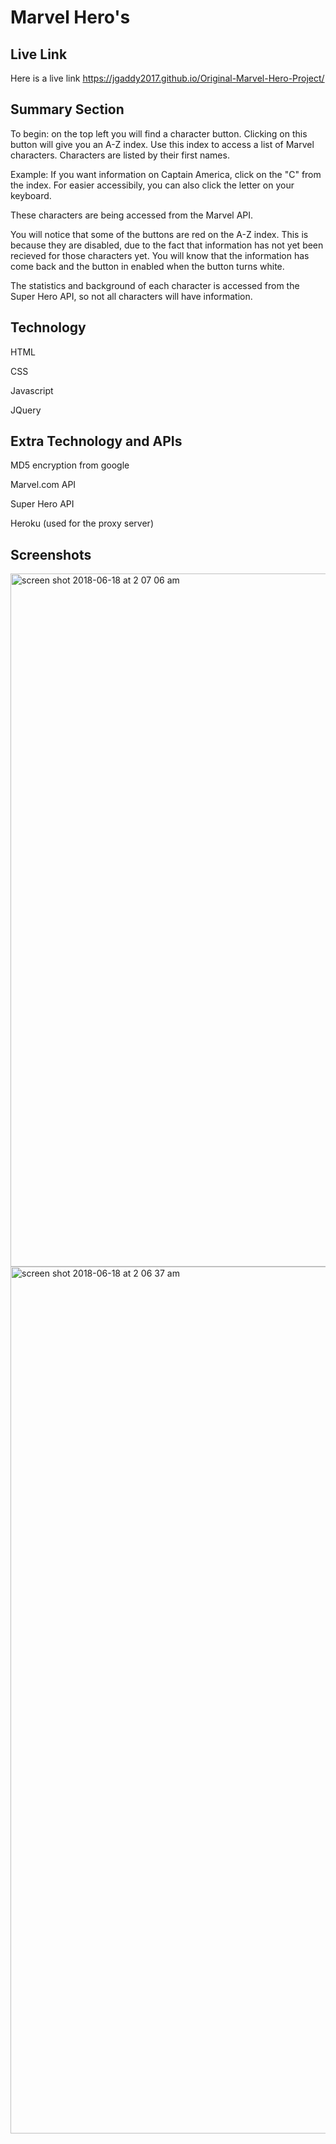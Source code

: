 # Marvel Hero's

## Live Link

Here is a live link <https://jgaddy2017.github.io/Original-Marvel-Hero-Project/>

## Summary Section

To begin: on the top left you will find a character button. Clicking on this button will give you an A-Z index. Use this index to access a list of Marvel characters. Characters are listed by their first names.

Example: If you want information on Captain America, click on the "C" from the index. For easier accessibily, you can also click the letter on your keyboard.

These characters are being accessed from the Marvel API.

You will notice that some of the buttons are red on the A-Z index. This is because they are disabled, due to the fact that information has not yet been recieved for those characters yet. You will know that the information has come back and the button in enabled when the button turns white.

The statistics and background of each character is accessed from the Super Hero API, so not all characters will have information.

## Technology 

HTML

CSS

Javascript

JQuery

## Extra Technology and APIs

MD5 encryption from google

Marvel.com API

Super Hero API

Heroku (used for the proxy server)

## Screenshots

<img width="1109" alt="screen shot 2018-06-18 at 2 07 06 am" src="https://user-images.githubusercontent.com/10607107/41522591-aafa4140-72a4-11e8-9c5e-bb3a26cc24fb.png">

<img width="1387" alt="screen shot 2018-06-18 at 2 06 37 am" src="https://user-images.githubusercontent.com/10607107/41522605-b248f37e-72a4-11e8-8cfa-c9539c8ad8bf.png">
